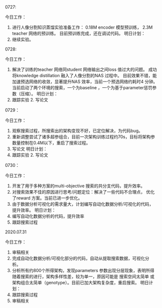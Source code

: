 0727:

今日工作：

1. 进行人像分割知识蒸馏实验准备工作： 0.18M encoder 模型预训练， 2.3M teacher 网络的预训练。 目前预训练完成，还在调试代码。
明日计划：
2. 继续实验。



0728:

今日工作：

1.  解决了训练的teacher 网络同student 网络输出之间loss 值过大的问题。 成功将knowledge distillation 融入了人像分割的NAS 过程中。 目前效果不错，能加速预选网络的收敛，显著提升NAS 效率，当前一个预选网络约耗时4 分钟。 当前启动了两个环境的搜索，一个为baseline ，一个为基于parameter惩罚参数（压缩）。
明日计划：
1. 跟踪实验  2. 写论文



0729：

今日工作：

1.  观察搜索过程，所搜索出的架构变现不好，已定位解决，为代码bug。
2. 重新调整尝试了诸多超参组合，目前一次架构训练过程约70s，目标将架构参数量控制在0.4M以下，重启了搜索过程。
3. 写论文
明日计划：
1. 跟踪实验  2. 写论文



0730：

今日工作：

1. 开发了用于多种方案的multi-objective 搜索的共分支代码，提升效率。
2. 对搜索效果不佳的原因进行思考/问题定位：解决了一些代码不合理点， 优化了reward 方案。当前已进一步优化。
3. 由于数据分析可视化的需求量大，计划编写自动化数据分析/可视化的代码，提升效率。
明日计划：
1. 编写自动化数据分析的代码，提升效率
2. 跟踪搜索过程



2020.07.31

今日工作：

1. 审稿相关
2. 完成自动化数据分析/可视化部分的代码，自动从提取搜索数据，可视化分析。
3. 分析所有约800个所得架构，发现parameters 参数出现分层现象，表明所得随着搜索的进行，架构多样性差，较为单一，原因可能是 搜索空间太简单 或架构组合太简单（genotype）。目前已加大架构复杂度，重启搜索。 
明日计划：
1. 跟踪搜索过程
2. 审稿相关